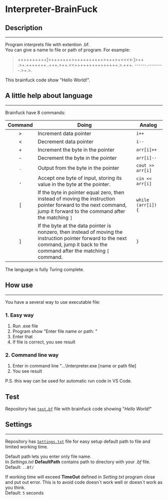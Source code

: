 # Interpreter-BrainFuck
## Description 
---
Program interprets file with extention .bf.  
You can give a name to file or path of program. 
For example: 

> ++++++++++[>+++++++>++++++++++>+++>+<<<<-]>++
> .>+.+++++++..+++.>++.<<+++++++++++++++.>.+++.
> ------.--------.>+.>.  

This brainfuck code show "Hello World!".

## A little help about language
---
Brainfuck have 8 commands:  

| Command | Doing | Analog |
|:-:|---|---|
| \> | Increment data pointer | `i++` |
| < | Decrement data pointer  | `i--` |
| + | Increment the byte in the pointer | `arr[i]++` | 
| - | Decrement the byte in the pointer | `arr[i]--` |
| . | Output from the byte in the pointer | `cout >> arr[i]` |
| , | Accept one byte of input, storing its value in the byte at the pointer. | `cin << arr[i]` |
| [ | If the byte in pointer equal zero, then instead of moving the instruction pointer forward to the next command, jump it forward to the command after the matching `]`| `while (arr[i]) {` |
| ] | If the byte at the data pointer is nonzero, then instead of moving the instruction pointer forward to the next command, jump it back to the command after the matching `[` command. | `}` |

The language is fully Turing complete.
## How use
---
You have a several way to use executable file:  
### 1. Easy way
1. Run .exe file  
2. Program show "Enter file name or path: "
3. Enter that
4. If file is correct, you see result

### 2. Command line way
1. Enter in command line "...\Interpreter.exe [name or path file]
2. You see result  
   
P.S. this way can be used for automatic run code in VS Code.

## Test

Repository has [`test.bf`](./Bf/test.bf) file with brainfuck code showing "*Hello World!*"

## Settings
---
Repository has [`Settings.txt`](./Settings.txt) file for easy setup default path to file and limited working time. 


Default path lets you enter only file name.  
In *Settings.txt* **DefaultPath** contains path to directory with your *.bf* file.  
Default: `..Bf/`

If working time will exceed **TimeOut** defined in *Setting.txt* program close and put out error. This is to avoid code doesn\`t work well or doesn\`t work as you think.  
Default: `5` seconds